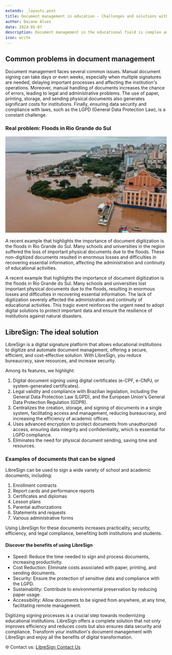 ```yaml
---
extends: _layouts.post
title: Document management in education - Challenges and solutions with LibreSign
author: Daiane Alves
date: 2024-05-07
description: Document management in the educational field is complex and inefficient when done manually. Schools and universities deal daily with enrollments, statements, contracts, certificates, and meeting minutes, resulting in slow processes, prone to errors, and high operational costs.Digitizing the signing processes is the solution to these challenges, and LibreSign is the ideal tool for this transformation. With LibreSign, educational institutions can optimize document management, making it faster, more accurate, and efficient.
icon: write
---
```



## Common problems in document management

Document management faces several common issues. Manual document signing can take days or even weeks, especially when multiple signatures are needed, delaying important processes and affecting the institution's operations. Moreover, manual handling of documents increases the chance of errors, leading to legal and administrative problems. The use of paper, printing, storage, and sending physical documents also generates significant costs for institutions. Finally, ensuring data security and compliance with laws, such as the LGPD (General Data Protection Law), is a constant challenge.

### Real problem: Floods in Rio Grande do Sul

![Image](../assets/images/floods-in-rio-grande-do-sul.png)

A recent example that highlights the importance of document digitization is the floods in Rio Grande do Sul. Many schools and universities in the region suffered the loss of important physical documents due to the floods. These non-digitized documents resulted in enormous losses and difficulties in recovering essential information, affecting the administration and continuity of educational activities.

A recent example that highlights the importance of document digitization is the floods in Rio Grande do Sul. Many schools and universities lost important physical documents due to the floods, resulting in enormous losses and difficulties in recovering essential information. The lack of digitization severely affected the administration and continuity of educational activities. This tragic event reinforces the urgent need to adopt digital solutions to protect important data and ensure the resilience of institutions against natural disasters.

## LibreSign: The ideal solution

LibreSign is a digital signature platform that allows educational institutions to digitize and automate document management, offering a secure, efficient, and cost-effective solution. With LibreSign, you reduce bureaucracy, save resources, and increase security.

Among its features, we highlight:

1. Digital document signing using digital certificates (e-CPF, e-CNPJ, or system-generated certificates).
2. Legal validity and compliance with Brazilian legislation, including the General Data Protection Law (LGPD), and the European Union's General Data Protection Regulation (GDPR).
3. Centralizes the creation, storage, and signing of documents in a single system, facilitating access and management, reducing bureaucracy, and increasing the efficiency of academic offices.
4. Uses advanced encryption to protect documents from unauthorized access, ensuring data integrity and confidentiality, which is essential for LGPD compliance.
5. Eliminates the need for physical document sending, saving time and resources.

### Examples of documents that can be signed

LibreSign can be used to sign a wide variety of school and academic documents, including:

1. Enrollment contracts
2. Report cards and performance reports
3. Certificates and diplomas
4. Lesson plans
5. Parental authorizations
6. Statements and requests
7. Various administrative forms

Using LibreSign for these documents increases practicality, security, efficiency, and legal compliance, benefiting both institutions and students.

#### Discover the benefits of using LibreSign

- Speed: Reduce the time needed to sign and process documents, increasing productivity.
- Cost Reduction: Eliminate costs associated with paper, printing, and sending documents.
- Security: Ensure the protection of sensitive data and compliance with the LGPD.
- Sustainability: Contribute to environmental preservation by reducing paper usage.
- Accessibility: Allow documents to be signed from anywhere, at any time, facilitating remote management.

Digitizing signing processes is a crucial step towards modernizing educational institutions. LibreSign offers a complete solution that not only improves efficiency and reduces costs but also ensures data security and compliance. Transform your institution's document management with LibreSign and enjoy all the benefits of digital transformation.

🌐 Contact us: [LibreSign Contact Us](https://libresign.coop/contact-us)
